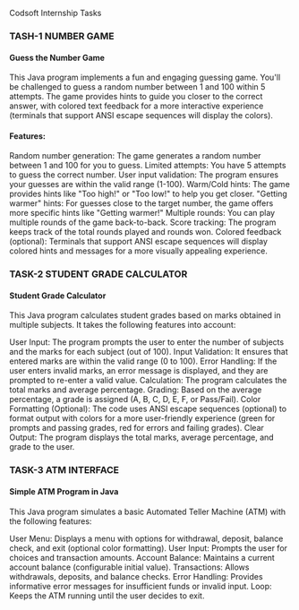 Codsoft Internship Tasks

<h3> TASH-1 NUMBER GAME</h3>
<h4>Guess the Number Game</h4>

<p>This Java program implements a fun and engaging guessing game. You'll be challenged to guess a random number between 1 and 100 within 5 attempts. The game provides hints to guide you closer to the correct answer, with colored text feedback for a more interactive experience (terminals that support ANSI escape sequences will display the colors).</p>

<h4>Features:</h4>

<P>Random number generation: The game generates a random number between 1 and 100 for you to guess.
Limited attempts: You have 5 attempts to guess the correct number.
User input validation: The program ensures your guesses are within the valid range (1-100).
Warm/Cold hints: The game provides hints like "Too high!" or "Too low!" to help you get closer.
"Getting warmer" hints: For guesses close to the target number, the game offers more specific hints like "Getting warmer!"
Multiple rounds: You can play multiple rounds of the game back-to-back.
Score tracking: The program keeps track of the total rounds played and rounds won.
Colored feedback (optional): Terminals that support ANSI escape sequences will display colored hints and messages for a more visually appealing experience.</p>

<h3> TASK-2 STUDENT GRADE CALCULATOR</h3>
<h4>Student Grade Calculator</h4>

<p>This Java program calculates student grades based on marks obtained in multiple subjects. It takes the following features into account:</p>

<p>User Input: The program prompts the user to enter the number of subjects and the marks for each subject (out of 100).
Input Validation: It ensures that entered marks are within the valid range (0 to 100).
Error Handling: If the user enters invalid marks, an error message is displayed, and they are prompted to re-enter a valid value.
Calculation: The program calculates the total marks and average percentage.
Grading: Based on the average percentage, a grade is assigned (A, B, C, D, E, F, or Pass/Fail).
Color Formatting (Optional): The code uses ANSI escape sequences (optional) to format output with colors for a more user-friendly experience (green for prompts and passing grades, red for errors and failing grades).
Clear Output: The program displays the total marks, average percentage, and grade to the user.</p>

<h3> TASK-3 ATM INTERFACE</h3>
<h4>Simple ATM Program in Java</h4>

<p>This Java program simulates a basic Automated Teller Machine (ATM) with the following features:</p>

<p>User Menu: Displays a menu with options for withdrawal, deposit, balance check, and exit (optional color formatting).
User Input: Prompts the user for choices and transaction amounts.
Account Balance: Maintains a current account balance (configurable initial value).
Transactions: Allows withdrawals, deposits, and balance checks.
Error Handling: Provides informative error messages for insufficient funds or invalid input.
Loop: Keeps the ATM running until the user decides to exit.</p>